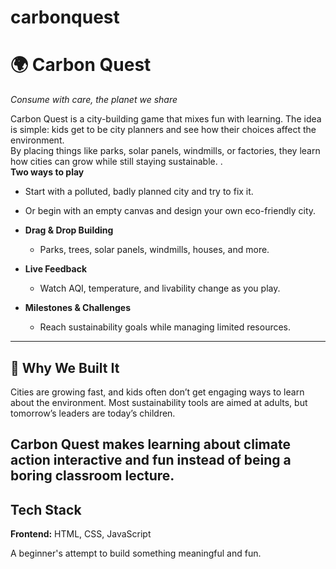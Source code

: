 # carbonquest


# 🌍 Carbon Quest  
*Consume with care, the planet we share*  

Carbon Quest is a city-building game that mixes fun with learning. The idea is simple: kids get to be city planners and see how their choices affect the environment.  
By placing things like parks, solar panels, windmills, or factories, they learn how cities can grow while still staying sustainable. .  
 **Two ways to play**  
  - Start with a polluted, badly planned city and try to fix it.  
  - Or begin with an empty canvas and design your own eco-friendly city.  

- **Drag & Drop Building**  
  - Parks, trees, solar panels, windmills, houses, and more.  

- **Live Feedback**  
  - Watch AQI, temperature, and livability change as you play.  

- **Milestones & Challenges**  
  - Reach sustainability goals while managing limited resources.  

---


## 🌱 Why We Built It  

Cities are growing fast, and kids often don’t get engaging ways to learn about the environment. Most sustainability tools are aimed at adults, but tomorrow’s leaders are today’s children.  

Carbon Quest makes learning about climate action **interactive and fun** instead of being a boring classroom lecture. 
--
## Tech Stack
**Frontend:** HTML, CSS, JavaScript  

A beginner's attempt to build something meaningful and fun.
